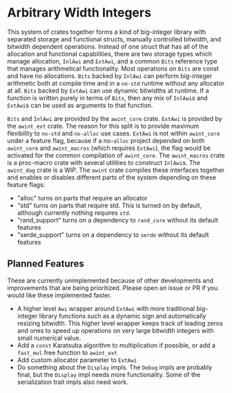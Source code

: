 # Arbitrary Width Integers

This system of crates together forms a kind of big-integer library with separated storage and
functional structs, manually controlled bitwidth, and bitwidth dependent operations. Instead of one
struct that has all of the allocation and functional capabilities, there are two storage types which
manage allocation, `InlAwi` and `ExtAwi`, and a common `Bits` reference type that manages
arithmetical functionality. Most operations on `Bits` are const and have no allocations. `Bits`
backed by `InlAwi` can perform big-integer arithmetic both at compile time and in a `no-std` runtime
without any allocator at all. `Bits` backed by `ExtAwi` can use dynamic bitwidths at runtime. If a
function is written purely in terms of `Bits`, then any mix of `InlAwi`s and `ExtAwi`s can be used
as arguments to that function.

`Bits` and `InlAwi` are provided by the `awint_core` crate.
`ExtAwi` is provided by the `awint_ext` crate. The reason for this split is to provide maximum
flexibility to `no-std` and `no-alloc` use cases. `ExtAwi` is not within `awint_core` under a
feature flag, because if a no-`alloc` project depended on both `awint_core` and `awint_macros`
(which requires `ExtAwi`), the flag would be activated for the common compilation of `awint_core`.
The `awint_macros` crate is a proc-macro crate with several utilities to construct `InlAwi`s.
The `awint_dag` crate is a WIP.
The `awint` crate compiles these interfaces together and enables or disables different parts of the
system depending on these feature flags:

- "alloc" turns on parts that require an allocator
- "std" turns on parts that require std. This is turned on by default, although currently nothing
  requires `std`.
- "rand_support" turns on a dependency to `rand_core` without its default features
- "serde_support" turns on a dependency to `serde` without its default features

## Planned Features

These are currently unimplemented because of other developments and improvements that are being
prioritized. Please open an issue or PR if you would like these implemented faster.

- A higher level `Awi` wrapper around `ExtAwi` with more traditional big-integer library functions
   such as a dynamic sign and automatically resizing bitwidth. This higher level wrapper keeps track
   of leading zeros and ones to speed up operations on very large bitwidth integers with small
   numerical value.
- Add a `const` Karatsuba algorithm to multiplication if possible, or add a `fast_mul` free function
  to `awint_ext`
- Add custom allocator parameter to `ExtAwi`
- Do something about the `Display` impls. The `Debug` impls are probably final, but the `Display`
  impl needs more functionality. Some of the serialization trait impls also need work.
